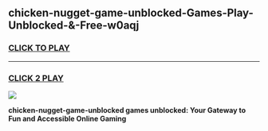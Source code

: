 
## chicken-nugget-game-unblocked-Games-Play-Unblocked-&-Free-w0aqj
<h3>
<a href="https://premium76.site?title=chicken-nugget-game-unblocked&ref=24A">CLICK TO PLAY</a></h3>
<hr>

<h3>
<a href="https://premium76.site?title=chicken-nugget-game-unblocked&ref=24A">CLICK 2 PLAY</a>
  
</h3>

<a href="https://premium76.site?title=chicken-nugget-game-unblocked&ref=24A"><img src="https://clearcache.store/games.png"></a>


**chicken-nugget-game-unblocked games unblocked: Your Gateway to Fun and Accessible Online Gaming**
